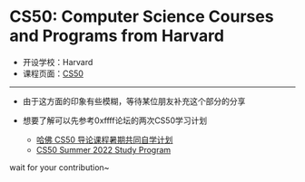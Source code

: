 # CS50: Computer Science Courses and Programs from Harvard

- 开设学校：Harvard
- 课程页面：[CS50](https://cs50.harvard.edu/)

---

- 由于这方面的印象有些模糊，等待某位朋友补充这个部分的分享

- 想要了解可以先参考0xffff论坛的两次CS50学习计划
    - [哈佛 CS50 导论课程暑期共同自学计划](https://0xffff.one/d/1028-ha-fo-cs50-dao-lun-ke-cheng-shu-qi)
    - [CS50 Summer 2022 Study Program](https://0xffff.one/d/1241-cs50-summer-2022-study-program)


wait for your contribution~